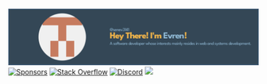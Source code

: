 ![Profile Banner](./banner.png)
[![Sponsors](https://img.shields.io/github/sponsors/senev3141?color=pink&label=Sponsors&logo=Github&logoColor=white&style=flat-square)](https://github.com/sponsors/senev3141)
[![Stack Overflow](https://img.shields.io/stackexchange/stackoverflow/r/21221703?order=desc&sort=reputation&site=stackoverflow?color=orange&label=Stack%20Overflow&logo=StackOverflow&logoColor=white&style=flat-square)](https://stackoverflow.com/users/21221703/senev314?tab=profile)
[![Discord](https://img.shields.io/discord/1110975004511850597?color=blue&label=Discord&logo=Discord&logoColor=white&style=flat-square)](https://discord.gg/HF8WUKP8Gk)
![](https://img.shields.io/twitter/follow/senev3141?style=social)
